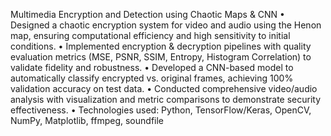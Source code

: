 Multimedia Encryption and Detection using Chaotic Maps & CNN 
•	Designed a chaotic encryption system for video and audio using the Henon map, ensuring computational efficiency and high sensitivity to initial conditions.
•	Implemented encryption & decryption pipelines with quality evaluation metrics (MSE, PSNR, SSIM, Entropy, Histogram Correlation) to validate fidelity and robustness.
•	Developed a CNN-based model to automatically classify encrypted vs. original frames, achieving 100% validation accuracy on test data.
•	Conducted comprehensive video/audio analysis with visualization and metric comparisons to demonstrate security effectiveness.
•	Technologies used: Python, TensorFlow/Keras, OpenCV, NumPy, Matplotlib, ffmpeg, soundfile
